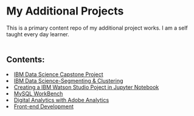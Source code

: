 # My Additional Projects
This is a primary content repo of my additional project works. I am a self taught every day learner.
<br>
<br>

## Contents:
<li> 
<a href="https://github.com/avimuks/FinalCapstoneProject_TheBattleOfNeighborhoods"> IBM Data Science Capstone Project </a>
</li>
<li>
<a href="https://github.com/avimuks/Capstone-Project_SegmentingAndClustering-NeighbourhoodsToronto"> IBM Data Science-Segmenting & Clustering </a>
</li>
<li>
<a href="https://github.com/avimuks/Creating-a-Watson-Studio-Project-with-Jupyter-Notebooks"> Creating a IBM Watson Studio Poject in Jupyter Notebook </a>
</li>
<li>
<a href="https://github.com/avimuks/MySQL_Workbench"> MySQL WorkBench </a>
</li>
<li>
<a href="https://github.com/avimuks/DigitalAnalytics_AdobeAnalytics"> Digital Analytics with Adobe Analytics </a>
</li>
<li>
<a href="https://github.com/avimuks/HTML"> Front-end Development </a>
</li>
 
